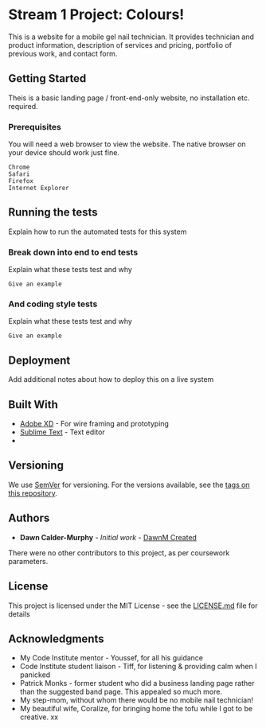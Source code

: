 # Stream 1 Project: Colours!

This is a website for a mobile gel nail technician. It provides technician and product information, description of services and pricing, portfolio of previous work, and contact form.

## Getting Started

Theis is a basic landing page / front-end-only website, no installation etc. required.

### Prerequisites

You will need a web browser to view the website. The native browser on your device should work just fine.

```
Chrome
Safari
Firefox
Internet Explorer
```

## Running the tests

Explain how to run the automated tests for this system

### Break down into end to end tests

Explain what these tests test and why

```
Give an example
```

### And coding style tests

Explain what these tests test and why

```
Give an example
```

## Deployment

Add additional notes about how to deploy this on a live system

## Built With

* [Adobe XD](http://www.adobe.com/uk/products/experience-design.html) - For wire framing and prototyping
* [Sublime Text](https://www.sublimetext.com) - Text editor
* 

## Versioning

We use [SemVer](http://semver.org/) for versioning. For the versions available, see the [tags on this repository](https://github.com/your/project/tags). 

## Authors

* **Dawn Calder-Murphy** - *Initial work* - [DawnM Created](http://www.dawnmcreated.co.uk)

There were no other contributors to this project, as per coursework parameters.

## License

This project is licensed under the MIT License - see the [LICENSE.md](LICENSE.md) file for details

## Acknowledgments

* My Code Institute mentor - Youssef, for all his guidance
* Code Institute student liaison - Tiff, for listening & providing calm when I panicked
* Patrick Monks - former student who did a business landing page rather than the suggested band page. This appealed so much more.
* My step-mom, without whom there would be no mobile nail technician!
* My beautiful wife, Coralize, for bringing home the tofu while I got to be creative. xx

